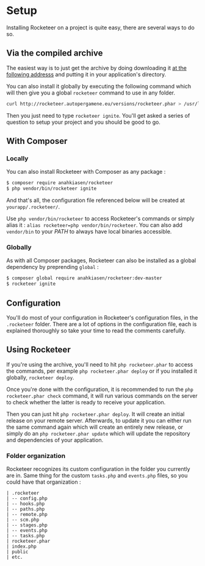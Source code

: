 # Setup

Installing Rocketeer on a project is quite easy, there are several ways to do so.

## Via the compiled archive

The easiest way is to just get the archive by doing downloading it [at the following addresss](http://rocketeer.autopergamene.eu/versions/rocketeer.phar) and putting it in your application's directory.

You can also install it globally by executing the following command which will then give you a global `rocketeer` command to use in any folder.

```bash
curl http://rocketeer.autopergamene.eu/versions/rocketeer.phar > /usr/local/bin/rocketeer && chmod 755 /usr/local/bin/rocketeer
```

Then you just need to type `rocketeer ignite`. You'll get asked a series of question to setup your project and you should be good to go.

## With Composer

### Locally

You can also install Rocketeer with Composer as any package :

```bash
$ composer require anahkiasen/rocketeer
$ php vendor/bin/rocketeer ignite
```

And that's all, the configuration file referenced below will be created at `yourapp/.rocketeer/`.

Use `php vendor/bin/rocketeer` to access Rocketeer's commands or simply alias it : `alias rocketeer=php vendor/bin/rocketeer`. You can also add `vendor/bin` to your _PATH_ to always have local binaries accessible.

### Globally

As with all Composer packages, Rocketeer can also be installed as a global dependency by preprending `global` :

```bash
$ composer global require anahkiasen/rocketeer:dev-master
$ rocketeer ignite
```

## Configuration

You'll do most of your configuration in Rocketeer's configuration files, in the `.rocketeer` folder.
There are a lot of options in the configuration file, each is explained thoroughly so take your time to read the comments carefully.

## Using Rocketeer

If you're using the archive, you'll need to hit `php rocketeer.phar` to access the commands, per example `php rocketeer.phar deploy` or if you installed it globally, `rocketeer deploy`.

Once you're done with the configuration, it is recommended to run the `php rocketeer.phar check` command, it will run various commands on the server to check whether the latter is ready to receive your application.

Then you can just hit `php rocketeer.phar deploy`. It will create an initial release on your remote server.
Afterwards, to update it you can either run the same command again which will create an entirely new release, or simply do an `php rocketeer.phar update` which will update the repository and dependencies of your application.

### Folder organization

Rocketeer recognizes its custom configuration in the folder you currently are in. Same thing for the custom `tasks.php` and `events.php` files, so you could have that organization :

```
| .rocketeer
| -- config.php
| -- hooks.php
| -- paths.php
| -- remote.php
| -- scm.php
| -- stages.php
| -- events.php
| -- tasks.php
| rocketeer.phar
| index.php
| public
| etc.
```
